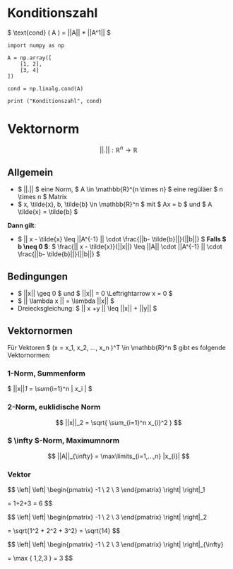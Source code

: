 # Konditionszahl

$ \text{cond} ( A )  = ||A|| * ||A^1|| $

```python,editable
import numpy as np

A = np.array([
	[1, 2],
	[3, 4]
])

cond = np.linalg.cond(A)

print ("Konditionszahl", cond)

```

# Vektornorm

$$
	\left|
	\left|
	.
	\right|
	\right|
	:
	\mathbb{R}^n \rightarrow \mathbb{R}
$$

## Allgemein

-  $ ||.|| $ eine Norm, $ A \in \mathbb{R}^{n \times n} $ eine regüläer $ n \times n $ Matrix
- $ x, \tilde{x}, b, \tilde{b} \in \mathbb{R}^n $ mit $ Ax = b $ und $ A \tilde{x} = \tilde{b} $

**Dann gilt**:

- $ || x - \tilde{x} \leq ||A^{-1} ||
\cdot
\frac{||b- \tilde{b}||}{||b||} $
**Falls $ b \neq 0 $**: $ \frac{|| x - \tilde{x}}{||x||} \leq ||A|| \cdot ||A^{-1} ||
\cdot
\frac{||b- \tilde{b}||}{||b||} $



## Bedingungen
- $ ||x|| \geq 0 $ und $ ||x|| = 0 \Leftrightarrow x = 0 $
- $ || \lambda x || = \lambda ||x|| $
- Dreiecksgleichung: $ || x +y || \leq ||x|| + ||y|| $

## Vektornormen
Für Vektoren $ (x = x_1, x_2, ..., x_n )^T \in \mathbb{R}^n $ gibt es folgende Vektornormen:

### 1-Norm, Summenform

$
||x||_1 = \sum_{i=1}^n | x_i |
$

### 2-Norm, euklidische Norm

$$
||x||_2 = \sqrt{ \sum_{i=1}^n x_{i}^2 }
$$

### $ \infty $-Norm, Maximumnorm

$$
||A||_{\infty} = \max\limits_{i=1,…,n} |x_{i}|
$$

### Vektor
$$
\left|
\left|
\begin{pmatrix}
-1 \\
2 \\
3
\end{pmatrix}
\right|
\right|_1

= 1+2+3 = 6
$$

$$
\left|
\left|
\begin{pmatrix}
-1 \\
2 \\
3
\end{pmatrix}
\right|
\right|_2

= \sqrt{1^2 + 2^2 + 3^2} = \sqrt{14}
$$

$$
\left|
\left|
\begin{pmatrix}
-1 \\
2 \\
3
\end{pmatrix}
\right|
\right|_{\infty}

= \max \{ 1,2,3 \} = 3
$$
